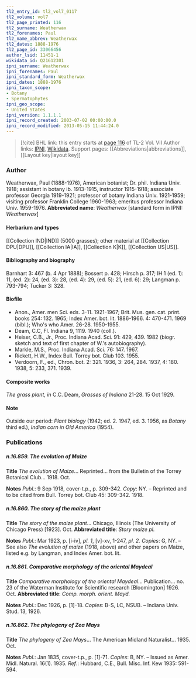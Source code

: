 ```yaml
---
tl2_entry_id: tl2_vol7_0117
tl2_volume: vol7
tl2_page_printed: 116
tl2_surname: Weatherwax
tl2_forenames: Paul
tl2_name_abbrev: Weatherwax
tl2_dates: 1888-1976
tl2_page_id: 33066456
author_lsid: 11451-1
wikidata_id: Q21612301
ipni_surname: Weatherwax
ipni_forenames: Paul
ipni_standard_form: Weatherwax
ipni_dates: 1888-1976
ipni_taxon_scope: 
- Botany
- Spermatophytes
ipni_geo_scope: 
- United States
ipni_version: 1.1.1.1
ipni_record_created: 2003-07-02 00:00:00.0
ipni_record_modified: 2013-05-15 11:44:24.0
---
```


> [!cite] BHL link: this entry starts at [page 116](https://www.biodiversitylibrary.org/page/33066456) of TL-2 Vol. VII
> Author links: [IPNI](https://www.ipni.org/a/11451-1), [Wikidata](https://www.wikidata.org/wiki/Q21612301). Support pages: [[Abbreviations|abbreviations]], [[Layout key|layout key]]

### Author

Weatherwax, Paul (1888-1976), American botanist; Dr. phil. Indiana Univ. 1918; assistant in botany ib. 1913-1915, instructor 1915-1918; associate professor Georgia 1919-1921; professor of botany Indiana Univ. 1921-1959; visiting professor Franklin College 1960-1963; emeritus professor Indiana Univ. 1959-1976. 
**Abbreviated name**: *Weatherwax* \[standard form in IPNI: *Weatherwax*\]

#### Herbarium and types

[[Collection IND|IND]] (5000 grasses); other material at [[Collection DPU|DPU]], [[Collection IA|IA]], [[Collection K|K]], [[Collection US|US]].

#### Bibliography and biography

Barnhart 3: 467 (b. 4 Apr 1888); Bossert p. 428; Hirsch p. 317; IH 1 (ed. 1): 11, (ed. 2): 24, (ed. 3): 28, (ed. 4): 29, (ed. 5): 21, (ed. 6): 29; Langman p. 793-794; Tucker 3: 328.

#### Biofile

- Anon., Amer. men Sci. eds. 3-11. 1921-1967; Brit. Mus. gen. cat. print. books 254: 132. 1965; Index Amer. bot. lit. 1886-1966. 4: 470-471. 1969 (bibl.); Who's who Amer. 26-28. 1950-1955.
- Deam, C.C, Fl. Indiana 9, 1119. 1940 (coll.).
- Heiser, C.B., Jr., Proc. Indiana Acad. Sci. 91: 429, 439. 1982 (biogr. sketch and text of first chapter of W.'s autobiography).
- Markle, M.S., Proc. Indiana Acad. Sci. 76: 147. 1967.
- Rickett, H.W., Index Bull. Torrey bot. Club 103. 1955.
- Verdoorn, F., ed., Chron. bot. 2: 321. 1936, 3: 264, 284. 1937, 4: 180. 1938, 5: 233, 371. 1939.

#### Composite works

*The grass plant, in* C.C. Deam, *Grasses of Indiana* 21-28. 15 Oct 1929.

#### Note

Outside our period: *Plant biology* (1942; ed. 2. 1947, ed. 3. 1956, as *Botany* third ed.), *Indian corn in Old America* (1954).

### Publications

##### n.16.859. The evolution of Maize

**Title**
*The evolution of Maize*... Reprinted... from the Bulletin of the Torrey Botanical Club... 1918. Oct.

**Notes**
*Publ*.: 9 Sep 1918, cover-t.p., p. 309-342. *Copy*: NY. – Reprinted and to be cited from Bull. Torrey bot. Club 45: 309-342. 1918.

##### n.16.860. The story of the maize plant

**Title**
*The story of the maize plant*... Chicago, Illinois (The University of Chicago Press) \[1923\]. Oct.
**Abbreviated title**: *Story maize pl.*

**Notes**
*Publ*.: Mar 1923, p. \[i-iv\], *pl. 1*, \[v\]-xv, 1-247, *pl. 2. Copies*: G, NY. – See also *The evolution of maize* (1918, above) and other papers on Maize, listed e.g. by Langman, and Index Amer. bot. lit.

##### n.16.861. Comparative morphology of the oriental Maydeal

**Title**
*Comparative morphology of the oriental Maydeal*... Publication... no. 23 of the Waterman Institute for Scientific research \[Bloomington\] 1926. Oct.
**Abbreviated title**: *Comp. morph. orient. Mayd.*

**Notes**
*Publ*.: Dec 1926, p. \[1\]-18. *Copies*: B-S, LC, NSUB. – Indiana Univ. Stud. 13, 1926.

##### n.16.862. The phylogeny of Zea Mays

**Title**
*The phylogeny of Zea Mays*... The American Midland Naturalist... 1935. Oct.

**Notes**
*Publ*.: Jan 1835, cover-t.p., p. \[1\]-71. *Copies*: B, NY. – Issued as Amer. Midl. Natural. 16(1). 1935.
*Ref*.: Hubbard, C.E., Bull. Misc. Inf. Kew 1935: 591-594.

